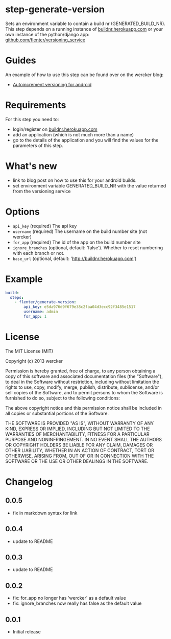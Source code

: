 # step-generate-version

Sets an environment variable to contain a build nr (GENERATED_BUILD_NR). This step depends on a running instance of [buildnr.herokuapp.com](http://buildnr.herokuapp.com) or your own instance of the python/django app: [github.com/flenter/versioning_service](https://github.com/flenter/versioning_service)

# Guides
An example of how to use this step can be found over on the wercker
blog:

* [Autoincrement versioning for android](http://blog.wercker.com/2013/10/11/auto-increment-versioning-for-android.html)

# Requirements
For this step you need to:

* login/register on [buildnr.herokuapp.com](http://buildnr.herokuapp.com)
* add an application (which is not much more than a name)
* go to the details of the application and you will find the values for the parameters of this step.

# What's new
- link to blog post on how to use this for your android builds.
- set environment variable GENERATED_BUILD_NR with the value returned from the versioning service

# Options

* `api_key` (required) The api key
* `username` (required) The username on the build number site (not wercker)
* `for_app` (required) The id of the app on the build number site
* `ignore_branches` (optional, default: 'false'). Whether to reset numbering with each branch or not.
* `base_url` (optional, default: 'http://buildnr.herokuapp.com')

# Example

```yaml
build:
  steps:
    - flenter/generate-version:
        api_key: e5da976d9f679e38c2faa04d3ecc92f3485e1517
        username: admin
        for_app: 1
```

# License

The MIT License (MIT)

Copyright (c) 2013 wercker

Permission is hereby granted, free of charge, to any person obtaining a copy of
this software and associated documentation files (the "Software"), to deal in
the Software without restriction, including without limitation the rights to
use, copy, modify, merge, publish, distribute, sublicense, and/or sell copies of
the Software, and to permit persons to whom the Software is furnished to do so,
subject to the following conditions:

The above copyright notice and this permission notice shall be included in all
copies or substantial portions of the Software.

THE SOFTWARE IS PROVIDED "AS IS", WITHOUT WARRANTY OF ANY KIND, EXPRESS OR
IMPLIED, INCLUDING BUT NOT LIMITED TO THE WARRANTIES OF MERCHANTABILITY, FITNESS
FOR A PARTICULAR PURPOSE AND NONINFRINGEMENT. IN NO EVENT SHALL THE AUTHORS OR
COPYRIGHT HOLDERS BE LIABLE FOR ANY CLAIM, DAMAGES OR OTHER LIABILITY, WHETHER
IN AN ACTION OF CONTRACT, TORT OR OTHERWISE, ARISING FROM, OUT OF OR IN
CONNECTION WITH THE SOFTWARE OR THE USE OR OTHER DEALINGS IN THE SOFTWARE.

# Changelog

## 0.0.5
- fix in markdown syntax for link

## 0.0.4
- update to README

## 0.0.3
- update to README

## 0.0.2

- fix: for_app no longer has 'wercker' as a default value
- fix: ignore_branches now really has false as the default value

## 0.0.1

- Initial release
